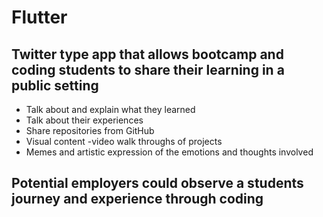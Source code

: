 # Flutter
## Twitter type app that allows bootcamp and coding students to share their learning in a public setting
- Talk about and explain what they learned
- Talk about their experiences
- Share repositories from GitHub
- Visual content -video walk throughs of projects
- Memes and artistic expression of the emotions and thoughts involved
## Potential employers could observe a students journey and experience through coding
